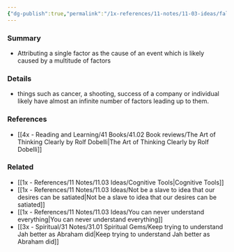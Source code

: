 ```yaml
---
{"dg-publish":true,"permalink":"/1x-references/11-notes/11-03-ideas/fallacy-of-the-single-cause/","title":"Fallacy of the single cause","created":"2023-01-01T17:48:54.000+03:00","updated":"2024-02-14T20:18:32.419+03:00"}
---
```



### Summary
- Attributing a single factor as the cause of an event which is likely caused by a multitude of factors

### Details
- things such as cancer, a shooting, success of a company or individual likely have almost an infinite number of factors leading up to them.

### References
- [[4x - Reading and Learning/41 Books/41.02 Book reviews/The Art of Thinking Clearly by Rolf Dobelli\|The Art of Thinking Clearly by Rolf Dobelli]]

### Related
- [[1x - References/11 Notes/11.03 Ideas/Cognitive Tools\|Cognitive Tools]]
- [[1x - References/11 Notes/11.03 Ideas/Not be a slave to idea that our desires can be satiated\|Not be a slave to idea that our desires can be satiated]]
- [[1x - References/11 Notes/11.03 Ideas/You can never understand everything\|You can never understand everything]]
- [[3x - Spiritual/31 Notes/31.01 Spiritual Gems/Keep trying to understand Jah better as Abraham did\|Keep trying to understand Jah better as Abraham did]]